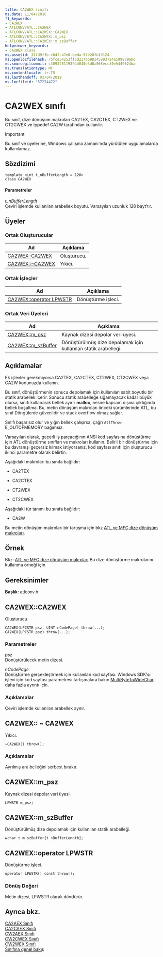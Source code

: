 ```yaml
---
title: CA2WEX sınıfı
ms.date: 11/04/2016
f1_keywords:
- CA2WEX
- ATLCONV/ATL::CA2WEX
- ATLCONV/ATL::CA2WEX::CA2WEX
- ATLCONV/ATL::CA2WEX::m_psz
- ATLCONV/ATL::CA2WEX::m_szBuffer
helpviewer_keywords:
- CA2WEX class
ms.assetid: 317d9ffb-e84f-47e8-beda-57e28fb19124
ms.openlocfilehash: 7bfce54253ffcd217bb98345893724a509879abc
ms.sourcegitcommit: c3093251193944840e3d0a068ecc30e6449624ba
ms.translationtype: MT
ms.contentlocale: tr-TR
ms.lasthandoff: 03/04/2019
ms.locfileid: "57274472"
---
```

# <a name="ca2wex-class"></a>CA2WEX sınıfı

Bu sınıf, dize dönüşüm makroları CA2TEX, CA2CTEX, CT2WEX ve CT2CWEX ve typedef CA2W tarafından kullanılır.

> [!IMPORTANT]
>  Bu sınıf ve üyelerine, Windows çalışma zamanı'nda yürütülen uygulamalarda kullanılamaz.

## <a name="syntax"></a>Sözdizimi

```
template <int t_nBufferLength = 128>
class CA2WEX
```

#### <a name="parameters"></a>Parametreler

*t_nBufferLength*<br/>
Çeviri işlemde kullanılan arabellek boyutu. Varsayılan uzunluk 128 bayt'tır.

## <a name="members"></a>Üyeler

### <a name="public-constructors"></a>Ortak Oluşturucular

|Ad|Açıklama|
|----------|-----------------|
|[CA2WEX::CA2WEX](#ca2wex)|Oluşturucu.|
|[CA2WEX::~CA2WEX](#dtor)|Yıkıcı.|

### <a name="public-operators"></a>Ortak İşleçler

|Ad|Açıklama|
|----------|-----------------|
|[CA2WEX::operator LPWSTR](#operator_lpwstr)|Dönüştürme işleci.|

### <a name="public-data-members"></a>Ortak Veri Üyeleri

|Ad|Açıklama|
|----------|-----------------|
|[CA2WEX::m_psz](#m_psz)|Kaynak dizesi depolar veri üyesi.|
|[CA2WEX::m_szBuffer](#m_szbuffer)|Dönüştürülmüş dize depolamak için kullanılan statik arabelleği.|

## <a name="remarks"></a>Açıklamalar

Ek işlevler gerekmiyorsa CA2TEX, CA2CTEX, CT2WEX, CT2CWEX veya CA2W kodunuzda kullanın.

Bu sınıf, dönüştürmenin sonucu depolamak için kullanılan sabit boyutlu bir statik arabellek içerir. Sonucu statik arabelleğe sığamayacak kadar büyük olursa, sınıfı kullanarak bellek ayırır **malloc**, nesne kapsam dışına çıktığında bellek boşaltma. Bu, metin dönüşüm makroları önceki sürümlerinde ATL, bu sınıf Döngülerde güvenlidir ve stack overflow olmaz sağlar.

Sınıfı başarısız olur ve yığın bellek çalışırsa, çağrı `AtlThrow` E_OUTOFMEMORY bağımsız.

Varsayılan olarak, geçerli iş parçacığının ANSI kod sayfasına dönüştürme için ATL dönüştürme sınıfları ve makroları kullanın. Belirli bir dönüştürme için bu davranışı geçersiz kılmak istiyorsanız, kod sayfası sınıfı için oluşturucu ikinci parametre olarak belirtin.

Aşağıdaki makroları bu sınıfa bağlıdır:

- CA2TEX

- CA2CTEX

- CT2WEX

- CT2CWEX

Aşağıdaki tür tanımı bu sınıfa bağlıdır:

- CA2W

Bu metin dönüşüm makroları bir tartışma için bkz [ATL ve MFC dize dönüşüm makroları](string-conversion-macros.md).

## <a name="example"></a>Örnek

Bkz: [ATL ve MFC dize dönüşüm makroları](string-conversion-macros.md) Bu dize dönüştürme makrolarını kullanma örneği için.

## <a name="requirements"></a>Gereksinimler

**Başlık:** atlconv.h

##  <a name="ca2wex"></a>  CA2WEX::CA2WEX

Oluşturucu.

```
CA2WEX(LPCSTR psz, UINT nCodePage) throw(...);
CA2WEX(LPCSTR psz) throw(...);
```

### <a name="parameters"></a>Parametreler

*psz*<br/>
Dönüştürülecek metin dizesi.

*nCodePage*<br/>
Dönüştürme gerçekleştirmek için kullanılan kod sayfası. Windows SDK'sı işlevi için kod sayfası parametresi tartışmalara bakın [MultiByteToWideChar](/windows/desktop/api/stringapiset/nf-stringapiset-multibytetowidechar) daha fazla ayrıntı için.

### <a name="remarks"></a>Açıklamalar

Çeviri işlemde kullanılan arabellek ayırır.

##  <a name="dtor"></a>  CA2WEX:: ~ CA2WEX

Yıkıcı.

```
~CA2WEX() throw();
```

### <a name="remarks"></a>Açıklamalar

Ayrılmış ara belleğini serbest bırakır.

##  <a name="m_psz"></a>  CA2WEX::m_psz

Kaynak dizesi depolar veri üyesi.

```
LPWSTR m_psz;
```

##  <a name="m_szbuffer"></a>  CA2WEX::m_szBuffer

Dönüştürülmüş dize depolamak için kullanılan statik arabelleği.

```
wchar_t m_szBuffer[t_nBufferLength];
```

##  <a name="operator_lpwstr"></a>  CA2WEX::operator LPWSTR

Dönüştürme işleci.

```
operator LPWSTR() const throw();
```

### <a name="return-value"></a>Dönüş Değeri

Metin dizesi, LPWSTR olarak döndürür.

## <a name="see-also"></a>Ayrıca bkz.

[CA2AEX Sınıfı](../../atl/reference/ca2aex-class.md)<br/>
[CA2CAEX Sınıfı](../../atl/reference/ca2caex-class.md)<br/>
[CW2AEX Sınıfı](../../atl/reference/cw2aex-class.md)<br/>
[CW2CWEX Sınıfı](../../atl/reference/cw2cwex-class.md)<br/>
[CW2WEX Sınıfı](../../atl/reference/cw2wex-class.md)<br/>
[Sınıfına genel bakış](../../atl/atl-class-overview.md)

